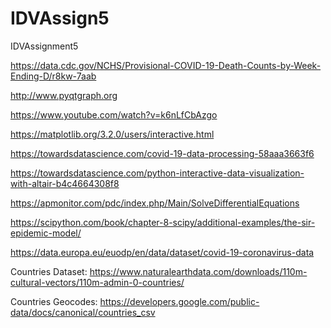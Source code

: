# IDVAssign5
IDVAssignment5

https://data.cdc.gov/NCHS/Provisional-COVID-19-Death-Counts-by-Week-Ending-D/r8kw-7aab

http://www.pyqtgraph.org

https://www.youtube.com/watch?v=k6nLfCbAzgo

https://matplotlib.org/3.2.0/users/interactive.html

https://towardsdatascience.com/covid-19-data-processing-58aaa3663f6

https://towardsdatascience.com/python-interactive-data-visualization-with-altair-b4c4664308f8

https://apmonitor.com/pdc/index.php/Main/SolveDifferentialEquations

https://scipython.com/book/chapter-8-scipy/additional-examples/the-sir-epidemic-model/

https://data.europa.eu/euodp/en/data/dataset/covid-19-coronavirus-data



Countries Dataset:
https://www.naturalearthdata.com/downloads/110m-cultural-vectors/110m-admin-0-countries/

Countries Geocodes: 
https://developers.google.com/public-data/docs/canonical/countries_csv